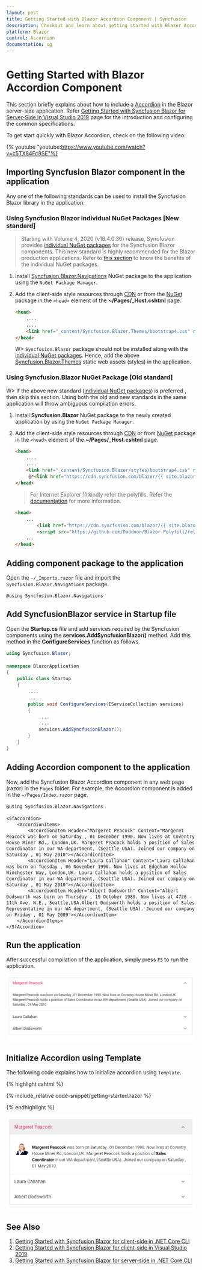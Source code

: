 ```yaml
---
layout: post
title: Getting Started with Blazor Accordion Component | Syncfusion
description: Checkout and learn about getting started with Blazor Accordion component of Syncfusion, and more details.
platform: Blazor
control: Accordion
documentation: ug
---
```


# Getting Started with Blazor Accordion Component

This section briefly explains about how to include a [Accordion](https://help.syncfusion.com/cr/blazor/Syncfusion.Blazor.Navigations.SfAccordion.html) in the Blazor server-side application. Refer [Getting Started with Syncfusion Blazor for Server-Side in Visual Studio 2019](../getting-started/blazor-server-side-visual-studio-2019/) page for the introduction and configuring the common specifications.

To get start quickly with Blazor Accordion, check on the following video:

{% youtube
"youtube:https://www.youtube.com/watch?v=c5TX84Fc9SE"%}

## Importing Syncfusion Blazor component in the application

Any one of the following standards can be used to install the Syncfusion Blazor library in the application.

### Using Syncfusion Blazor individual NuGet Packages [New standard]

> Starting with Volume 4, 2020 (v18.4.0.30) release, Syncfusion provides [individual NuGet packages](https://blazor.syncfusion.com/documentation/nuget-packages) for the Syncfusion Blazor components. This new standard is highly recommended for the Blazor production applications. Refer to [this section](https://blazor.syncfusion.com/documentation/nuget-packages#benefits-of-using-individual-nuget-packages) to know the benefits of the individual NuGet packages.

1. Install [Syncfusion.Blazor.Navigations](https://www.nuget.org/packages/Syncfusion.Blazor.Navigations/) NuGet package to the application using the `NuGet Package Manager`.

2. Add the client-side style resources through [CDN](https://blazor.syncfusion.com/documentation/appearance/themes#cdn-reference) or from the [NuGet](https://blazor.syncfusion.com/documentation/appearance/themes#static-web-assets) package in the `<head>` element of the **~/Pages/_Host.cshtml** page.

    ```html
    <head>
        ....
        ....
        <link href="_content/Syncfusion.Blazor.Themes/bootstrap4.css" rel="stylesheet" />
    </head>
    ```

    W> `Syncfusion.Blazor` package should not be installed along with the [individual NuGet packages](https://blazor.syncfusion.com/documentation/nuget-packages). Hence, add the above [Syncfusion.Blazor.Themes](https://www.nuget.org/packages/Syncfusion.Blazor.Themes/) static web assets (styles) in the application.

### Using Syncfusion.Blazor NuGet Package [Old standard]

W> If the above new standard ([individual NuGet packages](https://blazor.syncfusion.com/documentation/nuget-packages)) is preferred , then skip this section. Using both the old and new standards in the same application will throw ambiguous compilation errors.

1. Install **Syncfusion.Blazor** NuGet package to the newly created application by using the `NuGet Package Manager`.

2. Add the client-side style resources through [CDN](https://blazor.syncfusion.com/documentation/appearance/themes#cdn-reference) or from [NuGet](https://blazor.syncfusion.com/documentation/appearance/themes#static-web-assets) package in the `<head>` element of the **~/Pages/_Host.cshtml** page.

    ```html
    <head>
        ....
        ....
        <link href="_content/Syncfusion.Blazor/styles/bootstrap4.css" rel="stylesheet" />
         @*<link href="https://cdn.syncfusion.com/blazor/{{ site.blazorversion }}/styles/bootstrap4.css" rel="stylesheet" />*@
    </head>
    ```

    > For Internet Explorer 11 kindly refer the polyfills. Refer the [documentation](../common/how-to/render-blazor-server-app-in-ie/) for more information.

    ```html
    <head>
        ...
            <link href="https://cdn.syncfusion.com/blazor/{{ site.blazorversion }}/styles/bootstrap4.css" rel="stylesheet" />
            <script src="https://github.com/Daddoon/Blazor.Polyfill/releases/download/3.0.1/blazor.polyfill.min.js"></script>
        ...
    </head>
    ```

## Adding component package to the application

Open the `~/_Imports.razor` file and import the `Syncfusion.Blazor.Navigations` package.

```cshtml
@using Syncfusion.Blazor.Navigations
```

## Add SyncfusionBlazor service in Startup file

Open the **Startup.cs** file and add services required by the Syncfusion components using the **services.AddSyncfusionBlazor()** method. Add this method in the **ConfigureServices** function as follows.

```c#
using Syncfusion.Blazor;

namespace BlazorApplication
{
    public class Startup
    {
        ....
        ....
        public void ConfigureServices(IServiceCollection services)
        {
            ....
            ....
            services.AddSyncfusionBlazor();
        }
    }
}
```

## Adding Accordion component to the application

Now, add the Syncfusion Blazor Accordion component in any web page (razor) in the `Pages` folder. For example, the Accordion component is added in the `~/Pages/Index.razor` page.

```cshtml
@using Syncfusion.Blazor.Navigations

<SfAccordion>
    <AccordionItems>
        <AccordionItem Header="Margeret Peacock" Content="Margeret Peacock was born on Saturday , 01 December 1990. Now lives at Coventry House Miner Rd., London,UK. Margeret Peacock holds a position of Sales Coordinator in our WA department, (Seattle USA). Joined our company on Saturday , 01 May 2010"></AccordionItem>
        <AccordionItem Header="Laura Callahan" Content="Laura Callahan was born on Tuesday , 06 November 1990. Now lives at Edgeham Hollow Winchester Way, London,UK. Laura Callahan holds a position of Sales Coordinator in our WA department, (Seattle USA). Joined our company on Saturday , 01 May 2010"></AccordionItem>
        <AccordionItem Header="Albert Dodsworth" Content="Albert Dodsworth was born on Thursday , 19 October 1989. Now lives at 4726 - 11th Ave. N.E., Seattle,USA.Albert Dodsworth holds a position of Sales Representative in our WA department, (Seattle USA). Joined our company on Friday , 01 May 2009"></AccordionItem>
    </AccordionItems>
</SfAccordion>
```

## Run the application

After successful compilation of the application, simply press `F5` to run the application.

![Blazor Accordion Component](images/blazor-accordion-component.png)

## Initialize Accordion using Template

The following code explains how to initialize accordion using `Template`.

{% highlight cshtml %}

{% include_relative code-snippet/getting-started.razor %}

{% endhighlight %}

![Blazor Accordion with Header Template](./images/blazor-accordion-header-template.png)

## See Also

1. [Getting Started with Syncfusion Blazor for client-side in .NET Core CLI](../getting-started/blazor-webassembly-dotnet-cli/)
2. [Getting Started with Syncfusion Blazor for client-side in Visual Studio 2019](../getting-started/blazor-webassembly-visual-studio-2019/)
3. [Getting Started with Syncfusion Blazor for server-side in .NET Core CLI](../getting-started/blazor-server-side-dotnet-cli/)